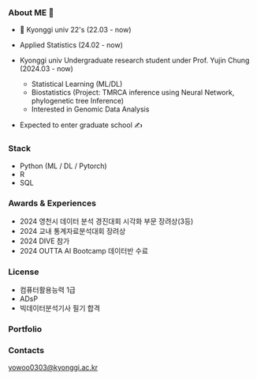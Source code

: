 ### About ME 🌟

- 🏫 Kyonggi univ 22's (22.03 - now)
- Applied Statistics (24.02 - now)

- Kyonggi univ Undergraduate research student under Prof. Yujin Chung (2024.03 - now)
 	- Statistical Learning (ML/DL)
	- Biostatistics (Project: TMRCA inference using Neural Network, phylogenetic tree Inference)
 	- Interested in Genomic Data Analysis

- Expected to enter graduate school ✍️

### Stack
- Python (ML / DL / Pytorch)
- R 
- SQL

### Awards & Experiences

- 2024 영천시 데이터 분석 경진대회 시각화 부문 장려상(3등)
- 2024 교내 통계자료분석대회 장려상
- 2024 DIVE 참가
- 2024 OUTTA AI Bootcamp 데이터반 수료
  
### License

- 컴퓨터활용능력 1급
- ADsP
- 빅데이터분석기사 필기 합격

### Portfolio


### Contacts
yowoo0303@kyonggi.ac.kr
